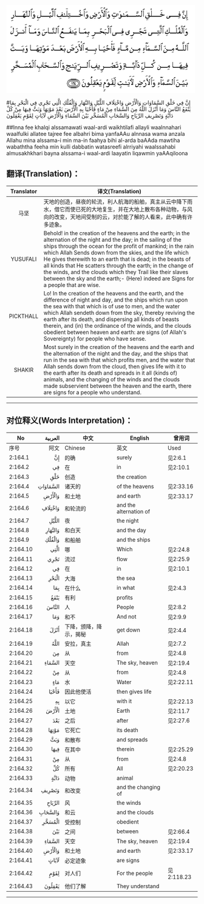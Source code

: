 ![002:164](images/002_164.gif)

#إِنَّ فِي خَلْقِ السَّمَاوَاتِ وَالْأَرْضِ وَاخْتِلَافِ اللَّيْلِ وَالنَّهَارِ وَالْفُلْكِ الَّتِي تَجْرِي فِي الْبَحْرِ بِمَا يَنْفَعُ النَّاسَ وَمَا أَنْزَلَ اللَّهُ مِنَ السَّمَاءِ مِنْ مَاءٍ فَأَحْيَا بِهِ الْأَرْضَ بَعْدَ مَوْتِهَا وَبَثَّ فِيهَا مِنْ كُلِّ دَابَّةٍ وَتَصْرِيفِ الرِّيَاحِ وَالسَّحَابِ الْمُسَخَّرِ بَيْنَ السَّمَاءِ وَالْأَرْضِ لَآيَاتٍ لِقَوْمٍ يَعْقِلُونَ

##Inna fee khalqi alssamawati waal-ardi waikhtilafi allayli waalnnahari waalfulki allatee tajree fee albahri bima yanfaAAu alnnasa wama anzala Allahu mina alssama-i min ma-in faahya bihi al-arda baAAda mawtiha wabaththa feeha min kulli dabbatin watasreefi alrriyahi waalssahabi almusakhkhari bayna alssama-i waal-ardi laayatin liqawmin yaAAqiloona 

## 翻译(Translation)：

| Translator | 译文(Translation)                                            |
| :--------: | ------------------------------------------------------------ |
|    马坚    | 天地的创造，昼夜的轮流，利人航海的船舶，真主从云中降下雨水，借它而使已死的大地复生，并在大地上散布各种动物，与风向的改变，天地间受制的云，对於能了解的人看来，此中确有许多迹象。 |
|  YUSUFALI  | Behold! in the creation of the heavens and the earth; in the alternation of the night and the day; in the sailing of the ships through the ocean for the profit of mankind; in the rain which Allah Sends down from the skies, and the life which He gives therewith to an earth that is dead; in the beasts of all kinds that He scatters through the earth; in the change of the winds, and the clouds which they Trail like their slaves between the sky and the earth;- (Here) indeed are Signs for a people that are wise. |
| PICKTHALL  | Lo! In the creation of the heavens and the earth, and the difference of night and day, and the ships which run upon the sea with that which is of use to men, and the water which Allah sendeth down from the sky, thereby reviving the earth after its death, and dispersing all kinds of beasts therein, and (in) the ordinance of the winds, and the clouds obedient between heaven and earth: are signs (of Allah's Sovereignty) for people who have sense. |
|   SHAKIR   | Most surely in the creation of the heavens and the earth and the alternation of the night and the day, and the ships that run in the sea with that which profits men, and the water that Allah sends down from the cloud, then gives life with it to the earth after its death and spreads in it all (kinds of) animals, and the changing of the winds and the clouds made subservient between the heaven and the earth, there are signs for a people who understand. |

---

## 对位释义(Words Interpretation)：

| No       |  العربية | 中文                   | English                | 曾用词     |
| -------- | -------: | ---------------------- | ---------------------- | ---------- |
| 序号     |     阿文 | Chinese                | 英文                   | Used       |
| 2:164.1  |       إِنَّ | 的确                   | surely                 | 见2:6.1    |
| 2:164.2  |       فِي | 在                     | in                     | 见2:10.1   |
| 2:164.3  |      خَلْقِ | 创造                   | the creation           |            |
| 2:164.4  | السَّمَاوَاتِ | 诸天的                 | of the heavens         | 见2:33.16  |
| 2:164.5  |   وَالْأَرْضِ | 和土地                 | and earth              | 见2:33.17  |
| 2:164.6  |  وَاخْتِلَافِ | 和轮流的               | and the alternation of |            |
| 2:164.7  |    اللَّيْلِ | 夜                     | the night              |            |
| 2:164.8  |  وَالنَّهَارِ | 和白天                 | and the day            |            |
| 2:164.9  |   وَالْفُلْكِ | 和船舶                 | and the ships          |            |
| 2:164.10 |     الَّتِي | 哪                     | Which                  | 见2:24.8   |
| 2:164.11 |     تَجْرِي | 流过                   | flow                   | 见2:25.9   |
| 2:164.12 |       فِي | 在                     | in                     | 见2:10.1   |
| 2:164.13 |    الْبَحْرِ | 大海                   | the sea                |            |
| 2:164.14 |      بِمَا | 在什么                 | in what                | 见2:4.3    |
| 2:164.15 |     يَنْفَعُ | 有利                   | profits                |            |
| 2:164.16 |    النَّاسَ | 人                     | People                 | 见2:8.2    |
| 2:164.17 |      وَمَا | 和不                   | And not                | 见2:9.9    |
| 2:164.18 |     أَنْزَلَ | 下降，颁降，降示，揭秘 | get down               | 见2:4.4    |
| 2:164.19 |     اللَّهُ | 安拉，真主             | Allah                  | 见2:7.2    |
| 2:164.20 |       مِنَ | 从                     | from                   | 见2:4.8    |
| 2:164.21 |   السَّمَاءِ | 天空                   | The sky, heaven        | 见2:19.4   |
| 2:164.22 |       مِنْ | 从                     | from                   | 见2:4.8    |
| 2:164.23 |      مَاءٍ | 水                     | Water                  | 见2:22.11  |
| 2:164.24 |    فَأَحْيَا | 因此他使活             | then gives life        |            |
| 2:164.25 |       بِهِ | 以它                   | with it                | 见2:22.13  |
| 2:164.26 |    الْأَرْضَ | 土地                   | Earth                  | 见2:11.7   |
| 2:164.27 |      بَعْدَ | 之后                   | after                  | 见2:27.6   |
| 2:164.28 |    مَوْتِهَا | 它死亡                 | its death              |            |
| 2:164.29 |      وَبَثَّ | 和散布                 | and spreads            |            |
| 2:164.30 |     فِيهَا | 在其中                 | therein                | 见2:25.29  |
| 2:164.31 |       مِنْ | 从                     | from                   | 见2:4.8    |
| 2:164.32 |       كُلِّ | 所有                   | All                    | 见2:20.23  |
| 2:164.33 |     دَابَّةٍ | 动物                   | animal                 |            |
| 2:164.34 |   وَتَصْرِيفِ | 和改变                 | and the changing of    |            |
| 2:164.35 |   الرِّيَاحِ | 风                     | the winds              |            |
| 2:164.36 |  وَالسَّحَابِ | 和云                   | and the clouds         |            |
| 2:164.37 |   الْمُسَخَّرِ | 受控制                 | obedient               |            |
| 2:164.38 |      بَيْنَ | 之间                   | between                | 见2:66.4   |
| 2:164.39 |   السَّمَاءِ | 天空                   | The sky, heaven        | 见2:19.4   |
| 2:164.40 |   وَالْأَرْضِ | 和土地                 | and earth              | 见2:33.17  |
| 2:164.41 |    لَآيَاتٍ | 必定迹象               | are signs              |            |
| 2:164.42 |     لِقَوْمٍ | 对人们                 | For the people         | 见2:118.23 |
| 2:164.43 |   يَعْقِلُونَ | 他们了解               | They understand        |            |

---

